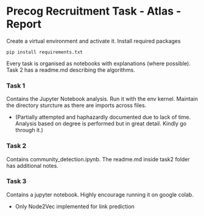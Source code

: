 # Precog Recruitment Task - Atlas - Report


Create a virtual environment and activate it. 
Install required packages
```
pip install requirements.txt 
```
Every task is organised as notebooks with explanations (where possible). Task 2 has a readme.md describing the algorithms.

### Task 1 
Contains the Jupyter Notebook analysis. Run it with the env kernel. Maintain the directory sturcture as there are imports across files. 

- (Partially attempted and haphazardly documented due to lack of time. Analysis based on degree is performed but in great detail. Kindly go through it.)

### Task 2 
Contains community_detection.ipynb. The readme.md inside task2 folder has additional notes.


### Task 3 
Contains a jupyter notebook. Highly encourage running it on google colab. 
- Only Node2Vec implemented for link prediction  





